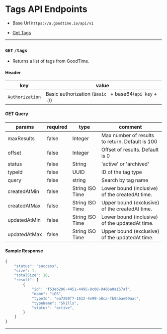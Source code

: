 # Tags API Endpoints
* Base Url `https://a.goodtime.io/api/v1`

* [Get Tags](#get-tags)


---


### `GET` `/tags`
* Returns a list of tags from GoodTime.

####  Header
key|value
---|---
`Authorization`| Basic authorization (`Basic ` + base64(`api key` + `:`))

#### GET Query
params | required | type | comment
---|---|---|---
maxResults | false | Integer | Max number of results to return. Default is 100
offset | false | Integer | Offset of results. Default is 0
status | false | String | 'active' or 'archived'
typeId | false | UUID | ID of the tag type
query | false | string | Search by tag name
createdAtMin | false | String ISO Time | Lower bound (inclusive) of the createdAt time.
createdAtMax | false | String ISO Time | Upper bound (exclusive) of the createdAt time.
updatedAtMin | false | String ISO Time | Lower bound (inclusive) of the updatedAt time.
updatedAtMax | false | String ISO Time | Upper bound (exclusive) of the updatedAt time.

#### Sample Response
```javascript
{
    "status": "success",
    "size": 1,
    "totalSize": 18,
    "result": [
        {
            "id": "f53eb296-4451-4495-8c08-0486a0a157af",
            "name": "iOS",
            "typeId": "ea7260f7-1612-4e99-a8ca-fb9abae09aac",
            "typeName": "Skills",
            "status": "active",
        }
    ]
}
```



---
